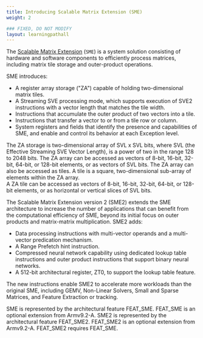 ```yaml
---
title: Introducing Scalable Matrix Extension (SME)
weight: 2

### FIXED, DO NOT MODIFY
layout: learningpathall
---
```


The [Scalable Matrix Extension](https://community.arm.com/arm-community-blogs/b/architectures-and-processors-blog/posts/scalable-matrix-extension-armv9-a-architecture) (`SME`) is a system solution consisting of hardware and software components to efficiently process matrices, including matrix tile storage and outer-product operations.

SME introduces:
* A register array storage ("ZA") capable of holding two-dimensional matrix tiles.
* A Streaming SVE processing mode, which supports execution of SVE2 instructions with a vector length that matches the tile width.
* Instructions that accumulate the outer product of two vectors into a tile.
* Instructions that transfer a vector to or from a tile row or column.
* System registers and fields that identify the presence and capabilities of SME, and enable and control its behavior at each Exception level.

The ZA storage is two-dimensional array of SVL x SVL bits, where SVL (the Effective Streaming SVE Vector Length), is a power of two in the range 128 to 2048 bits.
The ZA array can be accessed as vectors of 8-bit, 16-bit, 32-bit, 64-bit, or 128-bit elements, or as vectors of SVL bits.
The ZA array can also be accessed as tiles.  A tile is a square, two-dimensional sub-array of elements within the ZA array.  
A ZA tile can be accessed as vectors of 8-bit, 16-bit, 32-bit, 64-bit, or 128-bit elements, or as horizontal or vertical slices of SVL bits.

The Scalable Matrix Extension version 2 (SME2) extends the SME architecture to increase the number of applications that can benefit from the computational efficiency of SME, beyond its initial focus on outer products and matrix-matrix multiplication.  SME2 adds:
* Data processing instructions with multi-vector operands and a multi-vector predication mechanism.
* A Range Prefetch hint instruction.
* Compressed neural network capability using dedicated lookup table instructions and outer product instructions that support binary neural networks.
* A 512-bit architectural register, ZT0, to support the lookup table feature.

The new instructions enable SME2 to accelerate more workloads than the original SME, including GEMV, Non-Linear Solvers, Small and Sparse Matrices, and Feature Extraction or tracking.

SME is represented by the architectural feature FEAT_SME.  FEAT_SME is an optional extension from Armv9.2-A.
SME2 is represented by the architectural feature FEAT_SME2.  FEAT_SME2 is an optional extension from Armv9.2-A.  FEAT_SME2 requires FEAT_SME.

